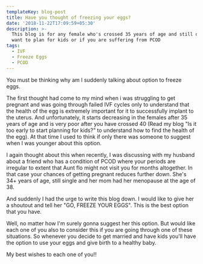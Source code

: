 ```yaml
---
templateKey: blog-post
title: Have you thought of freezing your eggs?
date: '2018-11-22T17:09:59+05:30'
description: >-
  This blog is for any female who's crossed 35 years of age and still do not
  want to plan for kids or if you are suffering from PCOD
tags:
  - IVF
  - Freeze Eggs
  - PCOD
---
```

You must be thinking why am I suddenly talking about option to freeze eggs. 

The first thought had come to my mind when i was struggling to get pregnant and was going through failed IVF cycles only to understand that the health of the egg is extremely important for it to successfully implant to the uterus. And unfortunately, it starts decreasing in the females after 35 years of age and is very poor after you have crossed 40 (Read my blog "Is it too early to start planning for kids?" to understand how to find the health of the egg). At that time I used to think if only there was someone to suggest when I was younger about this option.

I again thought about this when recently, I was discussing with my husband about a friend who has a condition of PCOD where your periods are irregular to extent that Aunt flo might not visit you for months altogether. In that case your chances of getting pregnant reduces further down. She's 34+ years of age, still single and her mom had her menopause at the age of 38.

And suddenly I had the urge to write this blog down. I would like to give her a shoutout and tell her "GO, FREEZE YOUR EGGS". This is the best option that you have. 

Well, no matter how I'm surely gonna suggest her this option. But would like each one of you also to consider this if you are going through one of these situations. So whenever you decide to get married and have kids you'll have the option to use your eggs and give birth to a healthy baby.

My best wishes to each one of you!!
